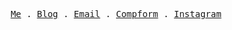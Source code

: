 <p align="center">
  <samp>
    <a href="https://www.notion.so/f9faff44769a4129b5b52b26bf7cddb1">Me</a> .
    <a href="https://charllossdev.github.io/">Blog</a> .
    <a href="mailto:charlloss.dev@gmail.com">Email</a> .
    <a href="https://100.antfu.me">Compform</a> .
    <a href="https://instagram.com/charlloss">Instagram</a>
  </samp>
</p>
